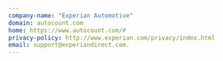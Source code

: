 ```yaml
---
company-name: "Experian Automotive"
domain: autocount.com
home: https://www.autocount.com/#
privacy-policy: http://www.experian.com/privacy/index.html
email: support@experiandirect.com.
---
```




